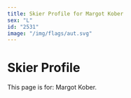 ```yaml
---
title: Skier Profile for Margot Kober
sex: "L"
id: "2531"
image: "/img/flags/aut.svg" 
---
```


# Skier Profile

This page is for: Margot Kober.
    